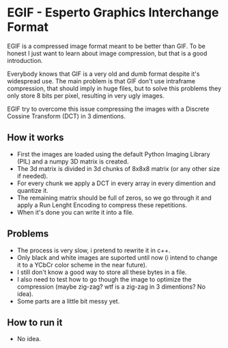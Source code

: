 # EGIF - Esperto Graphics Interchange Format

EGIF is a compressed image format meant to be better than GIF. To be honest I just want to learn about image compression, 
but that is a good introduction.

Everybody knows that GIF is a very old and dumb format despite it's widespread use. 
The main problem is that GIF don't use intraframe compression, that should imply in huge files, 
but to solve this problems they only store 8 bits per pixel, resulting in very ugly images.

EGIF try to overcome this issue compressing the images with a Discrete Cossine Transform (DCT) in 3 dimentions.

## How it works
- First the images are loaded using the default Python Imaging Library (PIL) and a numpy 3D matrix is created. 
- The 3d matrix is divided in 3d chunks of 8x8x8 matrix (or any other size if needed).
- For every chunk we apply a DCT in every array in every dimention and quantize it.
- The remaining matrix should be full of zeros, so we go through it and apply a Run Lenght Encoding to compress these repetitions.
- When it's done you can write it into a file.

## Problems
- The process is very slow, i pretend to rewrite it in c++.
- Only black and white images are suported until now (i intend to change it to a YCbCr color scheme in the near future).
- I still don't know a good way to store all these bytes in a file.
- I also need to test how to go though the image to optimize the compression (maybe zig-zag? wtf is a zig-zag in 3 dimentions? No idea).
- Some parts are a little bit messy yet.

## How to run it
- No idea.
